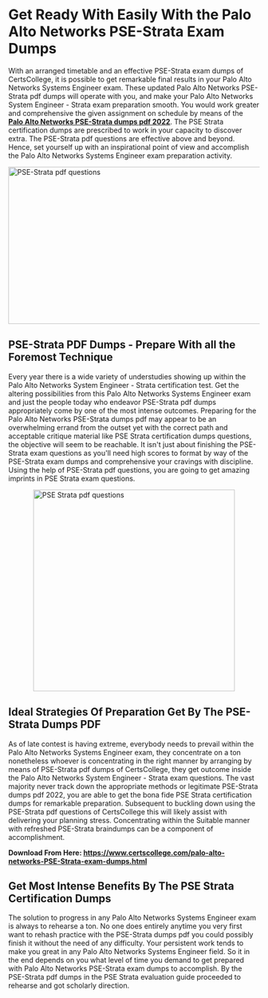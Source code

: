 <h1><strong>Get Ready With Easily With the Palo Alto Networks PSE-Strata Exam Dumps&nbsp;</strong></h1>
<p><span style="font-weight: 400;">With an arranged timetable and an effective  PSE-Strata exam dumps of CertsCollege, it is possible to get remarkable final results in your Palo Alto Networks Systems Engineer exam. These updated Palo Alto Networks PSE-Strata pdf dumps will operate with you, and make your Palo Alto Networks System Engineer - Strata exam preparation smooth. You would work greater and comprehensive the given assignment on schedule by means of the <strong><a href="https://www.certscollege.com/palo-alto-networks-PSE-Strata-exam-dumps.html">Palo Alto Networks PSE-Strata dumps pdf 2022</a></strong>. The PSE Strata certification dumps are prescribed to work in your capacity to discover extra. The  PSE-Strata pdf questions are effective above and beyond. Hence, set yourself up with an inspirational point of view and accomplish the Palo Alto Networks Systems Engineer exam preparation activity.&nbsp;</span></p>
<p><span style="font-weight: 400;"><img style="display: block; margin-left: auto; margin-right: auto;" src="https://i.ibb.co/CPDK3ps/Yellow-and-Blue-Initiative-Blog-Banner.png" alt="PSE-Strata pdf questions" width="559" height="315" /></span></p>
<h2><strong>PSE-Strata PDF Dumps - Prepare With all the Foremost Technique</strong></h2>
<p><span style="font-weight: 400;">Every year there is a wide variety of understudies showing up within the Palo Alto Networks System Engineer - Strata certification test. Get the altering possibilities from this Palo Alto Networks Systems Engineer exam and just the people today who endeavor PSE-Strata pdf dumps appropriately come by one of the most intense outcomes. Preparing for the Palo Alto Networks PSE-Strata dumps pdf may appear to be an overwhelming errand from the outset yet with the correct path and acceptable critique material like PSE Strata certification dumps questions, the objective will seem to be reachable. It isn't just about finishing the PSE-Strata exam questions as you'll need high scores to format by way of the PSE-Strata exam dumps and comprehensive your cravings with discipline. Using the help of PSE-Strata pdf questions, you are going to get amazing imprints in PSE Strata exam questions.</span></p>
<p><span style="font-weight: 400;"><a href="https://bit.ly/3znKcM2"><img style="display: block; margin-left: auto; margin-right: auto;" src="https://i.ibb.co/9tMrhdY/Teacher-Appreciation-Invitation.png" alt="PSE Strata pdf questions " width="404" height="404" /></a></span></p>
<h2><strong>Ideal Strategies Of Preparation Get By The PSE-Strata Dumps PDF</strong></h2>
<p><span style="font-weight: 400;">As of late contest is having extreme, everybody needs to prevail within the Palo Alto Networks Systems Engineer exam, they concentrate on a ton nonetheless whoever is concentrating in the right manner by arranging by means of PSE-Strata pdf dumps of CertsCollege, they get outcome inside the Palo Alto Networks System Engineer - Strata exam questions. The vast majority never track down the appropriate methods or legitimate PSE-Strata dumps pdf 2022, you are able to get the bona fide PSE Strata certification dumps for remarkable preparation. Subsequent to buckling down using the  PSE-Strata pdf questions of CertsCollege this will likely assist with delivering your planning stress. Concentrating within the Suitable manner with refreshed PSE-Strata braindumps can be a component of accomplishment.</span></p>
<p><span style="font-weight: 400;"><strong>Download From Here: <a href="https://www.certscollege.com/palo-alto-networks-PSE-Strata-exam-dumps.html">https://www.certscollege.com/palo-alto-networks-PSE-Strata-exam-dumps.html</a></strong></span></p>
<h2><strong>Get Most Intense Benefits By The PSE Strata Certification Dumps</strong></h2>
<p><span style="font-weight: 400;">The solution to progress in any Palo Alto Networks Systems Engineer exam is always to rehearse a ton. No one does entirely anytime you very first want to rehash practice with the PSE-Strata dumps pdf you could possibly finish it without the need of any difficulty. Your persistent work tends to make you great in any Palo Alto Networks Systems Engineer field. So it in the end depends on you what level of time you demand to get prepared with Palo Alto Networks PSE-Strata exam dumps to accomplish. By the PSE-Strata pdf dumps in the PSE Strata evaluation guide proceeded to rehearse and got scholarly direction.</span></p>
